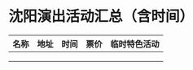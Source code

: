 # 沈阳演出活动汇总（含时间）

| 名称 | 地址 | 时间 | 票价 | 临时特色活动 |
| ---- | ---- | ---- | ---- | ------------ |
|      |      |      |      |              |
|      |      |      |      |              |
|      |      |      |      |              |

